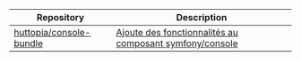 | Repository | Description |
| -- | -- |
| [huttopia/console-bundle](https://github.com/Huttopia/console-bundle) | [Ajoute des fonctionnalités au composant symfony/console](huttopia-console-bundle) |
